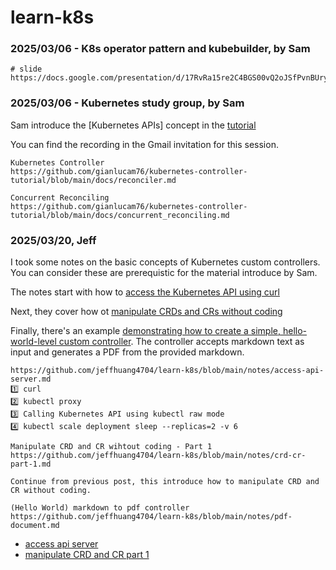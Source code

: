 # learn-k8s

### 2025/03/06 - K8s operator pattern and kubebuilder, by Sam

```
# slide
https://docs.google.com/presentation/d/17RvRa15re2C4BGS00vQ2oJSfPvnBUryYdt7ZWU1ao5I/edit#slide=id.g33984add883_0_0

```

### 2025/03/06 - Kubernetes study group, by Sam

Sam introduce the [Kubernetes APIs] concept in the [tutorial](https://github.com/gianlucam76/kubernetes-controller-tutorial/blob/main/docs/custom-resources.md)

You can find the recording in the Gmail invitation for this session.

```
Kubernetes Controller
https://github.com/gianlucam76/kubernetes-controller-tutorial/blob/main/docs/reconciler.md

Concurrent Reconciling
https://github.com/gianlucam76/kubernetes-controller-tutorial/blob/main/docs/concurrent_reconciling.md
```

### 2025/03/20, Jeff

I took some notes on the basic concepts of Kubernetes custom controllers.
You can consider these are prerequistic for the material introduce by Sam.

The notes start with how to [access the Kubernetes API using curl](https://github.com/jeffhuang4704/learn-k8s/blob/main/notes/access-api-server.md)

Next, they cover how ot [manipulate CRDs and CRs without coding](https://github.com/jeffhuang4704/learn-k8s/blob/main/notes/crd-cr-part-1.md)

Finally, there's an example [demonstrating how to create a simple, hello-world-level custom controller](https://github.com/jeffhuang4704/learn-k8s/blob/main/notes/pdf-document.md). The controller accepts markdown text as input and generates a PDF from the provided markdown.

```
https://github.com/jeffhuang4704/learn-k8s/blob/main/notes/access-api-server.md
1️⃣ curl
2️⃣ kubectl proxy
3️⃣ Calling Kubernetes API using kubectl raw mode
4️⃣ kubectl scale deployment sleep --replicas=2 -v 6

Manipulate CRD and CR wihtout coding - Part 1
https://github.com/jeffhuang4704/learn-k8s/blob/main/notes/crd-cr-part-1.md

Continue from previous post, this introduce how to manipulate CRD and CR without coding.

(Hello World) markdown to pdf controller
https://github.com/jeffhuang4704/learn-k8s/blob/main/notes/pdf-document.md

```

- [access api server](./notes/access-api-server.md)
- [manipulate CRD and CR part 1](./notes/crd-cr-part-1.md)
